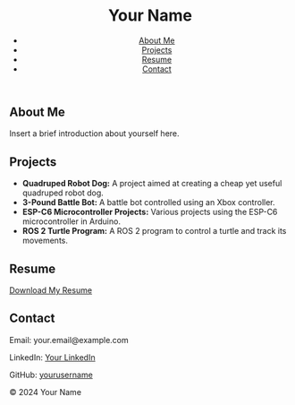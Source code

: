<!DOCTYPE html>
<html lang="en">
<head>
    <meta charset="UTF-8">
    <meta name="viewport" content="width=device-width, initial-scale=1.0">
    <title>Your Name - Projects and Resume</title>
    <link rel="stylesheet" href="style.css">
</head>
<body>
    <header>
        <h1>Your Name</h1>
        <nav>
            <ul>
                <li><a href="#about">About Me</a></li>
                <li><a href="#projects">Projects</a></li>
                <li><a href="#resume">Resume</a></li>
                <li><a href="#contact">Contact</a></li>
            </ul>
        </nav>
    </header>
    <main>
        <section id="about">
            <h2>About Me</h2>
            <p>Insert a brief introduction about yourself here.</p>
        </section>
        <section id="projects">
            <h2>Projects</h2>
            <ul>
                <li><strong>Quadruped Robot Dog:</strong> A project aimed at creating a cheap yet useful quadruped robot dog.</li>
                <li><strong>3-Pound Battle Bot:</strong> A battle bot controlled using an Xbox controller.</li>
                <li><strong>ESP-C6 Microcontroller Projects:</strong> Various projects using the ESP-C6 microcontroller in Arduino.</li>
                <li><strong>ROS 2 Turtle Program:</strong> A ROS 2 program to control a turtle and track its movements.</li>
            </ul>
        </section>
        <section id="resume">
            <h2>Resume</h2>
            <p><a href="resume.pdf" download>Download My Resume</a></p>
        </section>
        <section id="contact">
            <h2>Contact</h2>
            <p>Email: your.email@example.com</p>
            <p>LinkedIn: <a href="https://www.linkedin.com/in/yourprofile">Your LinkedIn</a></p>
            <p>GitHub: <a href="https://github.com/yourusername">yourusername</a></p>
        </section>
    </main>
    <footer>
        <p>&copy; 2024 Your Name</p>
    </footer>
</body>
</html>

